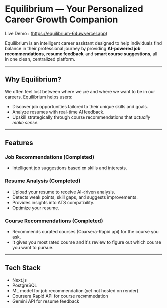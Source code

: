 # Equilibrium — Your Personalized Career Growth Companion
Live Demo : (https://equilibrium-64uw.vercel.app)

Equilibrium is an intelligent career assistant designed to help individuals find balance in their professional journey by providing **AI-powered job recommendations**, **resume feedback**, and **smart course suggestions**, all in one clean, centralized platform.

---

## Why Equilibrium?

We often feel lost between where we are and where we want to be in our careers. Equilibrium helps users:
- Discover job opportunities tailored to their unique skills and goals.
- Analyze resumes with real-time AI feedback.
- Upskill strategically through course recommendations that *actually make sense*.

---

## Features

### Job Recommendations (Completed)
- Intelligent job suggestions based on skills and interests.

### Resume Analysis (Completed)
- Upload your resume to receive AI-driven analysis.
- Detects weak points, skill gaps, and suggests improvements.
- Provides insights into ATS compatibility.
- Optimize your resume.

### Course Recommendations (Completed)
- Recommends curated courses (Coursera-Rapid api) for the course you ask.
- It gives you most rated course and it's review to figure out which course you want to pursue.

---

## Tech Stack
- Next.js
- PostgreSQL
- ML model for job recommendation (yet not hosted on render)
- Coursera Rapid API for course recommedation
- Gemini API for resume feedback
